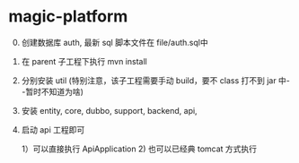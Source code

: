 # magic-platform
0. 创建数据库 auth, 最新 sql 脚本文件在 file/auth.sql中
1. 在 parent 子工程下执行 mvn install
2. 分别安装 util (特别注意，该子工程需要手动 build，要不 class 打不到 jar 中--暂时不知道为啥)
3. 安装 entity, core, dubbo, support, backend, api,
4. 启动 api 工程即可

    1）可以直接执行 ApiApplication
    2) 也可以已经典 tomcat 方式执行